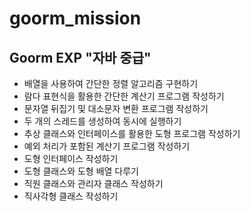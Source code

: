 # goorm_mission

## Goorm EXP "자바 중급"

- 배열을 사용하여 간단한 정렬 알고리즘 구현하기
- 람다 표현식을 활용한 간단한 계산기 프로그램 작성하기
- 문자열 뒤집기 및 대소문자 변환 프로그램 작성하기
- 두 개의 스레드를 생성하여 동시에 실행하기
- 추상 클래스와 인터페이스를 활용한 도형 프로그램 작성하기
- 예외 처리가 포함된 계산기 프로그램 작성하기
- 도형 인터페이스 작성하기
- 도형 클래스와 도형 배열 다루기
- 직원 클래스와 관리자 클래스 작성하기
- 직사각형 클래스 작성하기